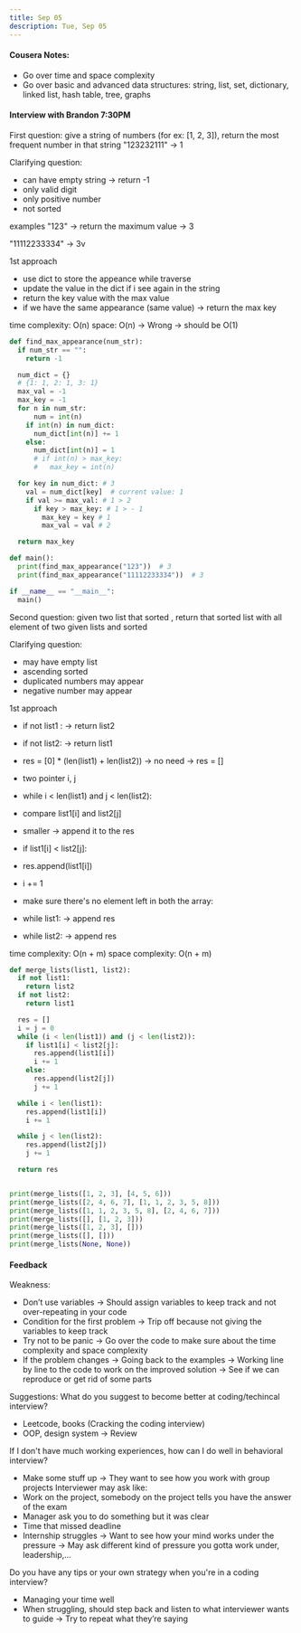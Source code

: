 ```yaml
---
title: Sep 05
description: Tue, Sep 05
---
```


#### Cousera Notes:
- Go over time and space complexity
- Go over basic and advanced data structures: string, list, set, dictionary, linked list, hash table, tree, graphs

#### Interview with Brandon 7:30PM

First question: give a string of numbers (for ex: [1, 2, 3]), return the most frequent number in that string "123232111" -> 1

Clarifying question:
- can have empty string -> return -1
- only valid digit
- only positive number
- not sorted

examples
"123" -> return the maximum value -> 3

"11112233334" -> 3v

1st approach
- use dict to store the appeance while traverse
- update the value in the dict if i see again in the string
- return the key value with the max value
- if we have the same appearance (same value) -> return the max key

time complexity: O(n)
space: O(n) -> Wrong -> should be O(1)

``` python
def find_max_appearance(num_str):
  if num_str == "":
    return -1

  num_dict = {}
  # {1: 1, 2: 1, 3: 1}
  max_val = -1
  max_key = -1
  for n in num_str:
      num = int(n)
    if int(n) in num_dict:
      num_dict[int(n)] += 1
    else:
      num_dict[int(n)] = 1
      # if int(n) > max_key:
      #   max_key = int(n)

  for key in num_dict: # 3
    val = num_dict[key]  # current value: 1
    if val >= max_val: # 1 > 2
      if key > max_key: # 1 > - 1
        max_key = key # 1
        max_val = val # 2

  return max_key

def main():
  print(find_max_appearance("123"))  # 3
  print(find_max_appearance("11112233334"))  # 3

if __name__ == "__main__":
  main()

```


Second question: given two list that sorted , return that sorted list with all element of two given lists and sorted

Clarifying question: 
- may have empty list
- ascending sorted
- duplicated numbers may appear
- negative number may appear

1st approach
- if not list1 : -> return list2
- if not list2: -> return list1
- res = [0] * (len(list1) + len(list2)) -> no need -> res = []
- two pointer i, j
- while i < len(list1) and j < len(list2):
- compare list1[i] and list2[j]
- smaller -> append it to the res
- if list1[i] < list2[j]:
- res.append(list1[i])
- i += 1

- make sure there's no element left in both the array:
- while list1: -> append res
- while list2: -> append res

time complexity: O(n + m)
space complexity: O(n + m)

``` python
def merge_lists(list1, list2):
  if not list1:
    return list2
  if not list2:
    return list1

  res = []
  i = j = 0
  while (i < len(list1)) and (j < len(list2)):
    if list1[i] < list2[j]:
      res.append(list1[i])
      i += 1
    else:
      res.append(list2[j])
      j += 1

  while i < len(list1):
    res.append(list1[i])
    i += 1

  while j < len(list2):
    res.append(list2[j])
    j += 1

  return res


print(merge_lists([1, 2, 3], [4, 5, 6]))
print(merge_lists([2, 4, 6, 7], [1, 1, 2, 3, 5, 8]))
print(merge_lists([1, 1, 2, 3, 5, 8], [2, 4, 6, 7]))
print(merge_lists([], [1, 2, 3]))
print(merge_lists([1, 2, 3], []))
print(merge_lists([], []))
print(merge_lists(None, None))
```

#### Feedback 

Weakness:
- Don’t use variables -> Should assign variables to keep track and not over-repeating in your code
- Condition for the first problem -> Trip off because not giving the variables to keep track
- Try not to be panic -> Go over the code to make sure about the time complexity and space complexity 
- If the problem changes -> Going back to the examples -> Working line by line to the code to work on the improved solution -> See if we can reproduce or get rid of some parts 

Suggestions: 
What do you suggest to become better at coding/techincal interview? 
- Leetcode, books (Cracking the coding interview)
- OOP, design system -> Review

If I don't have much working experiences, how can I do well in behavioral interview?
- Make some stuff up  -> They want to see how you work with group projects
Interviewer may ask like:
- Work on the project, somebody on the project tells you have the answer of the exam 
- Manager ask you to do something but it was clear 
- Time that missed deadline 
- Internship struggles 
-> Want to see how your mind works under the pressure 
-> May ask different kind of pressure you gotta work under, leadership,...

Do you have any tips or your own strategy when you're in a coding interview?
- Managing your time well
- When struggling, should step back and listen to what interviewer wants to guide -> Try to repeat what they’re saying
